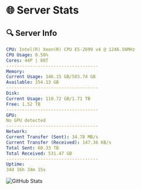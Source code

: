 # 🌐 Server Stats
## 🔍 Server Info
```yaml
CPU: Intel(R) Xeon(R) CPU E5-2699 v4 @ 1246.56MHz
CPU Usage: 0.50%
Cores: 44P | 88T
-----------------------------------
Memory:
Current Usage: 146.15 GB/503.74 GB
Available: 354.13 GB
-----------------------------------
Disk:
Current Usage: 110.72 GB/1.71 TB
Free: 1.52 TB
-----------------------------------
GPU:
No GPU detected
-----------------------------------
Network:
Current Transfer (Sent): 34.78 MB/s
Current Transfer (Received): 147.36 KB/s
Total Sent: 60.33 TB
Total Received: 531.47 GB
-----------------------------------
Uptime:
34d 16h 34m 15s
```
![GitHub Stats](https://img.shields.io/badge/Updated-2025-04-11_13:57:04-blue)